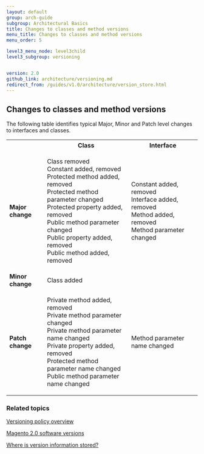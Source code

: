 ```yaml
---
layout: default
group: arch-guide
subgroup: Architectural Basics
title: Changes to classes and method versions
menu_title: Changes to classes and method versions
menu_order: 5

level3_menu_node: level3child
level3_subgroup: versioning


version: 2.0
github_link: architecture/versioning.md
redirect_from: /guides/v1.0/architecture/version_store.html
---
```


<h2>Changes to classes and method versions</h2>

The following table identifies typical Major, Minor and Patch level changes to interfaces and classes. 

<table>
<tbody>
<tr>
<th></th>
<th>Class</th>
<th>Interface</th>
</tr>
<tr>
<td><b>Major change</b></td>

<td><p>Class removed<br>Constant added, removed<br>Protected method added, removed<br>Protected method parameter changed<br>Protected property added, removed<br>Public method parameter changed<br>Public property added, removed<br>Public method added, removed</p></td>

<td><p>Constant added, removed<br>Interface added, removed<br>Method added, removed<br>Method parameter changed</p>
</td>
</tr>
<tr>
<td><b>Minor change</b></td>
<td>Class added</td>
<td></td>
</tr>
<tr>
<td><b>Patch change</b></td>
<td><p> Private method added, removed<br>Private method parameter changed<br>Private method parameter name changed<br>Private property added, removed<br>Protected method parameter name changed<br>Public method parameter name changed<br></p></td>
<td>Method parameter name changed</td></tr>
</tbody>
</table>

<h3>Related topics</h3>
<a href="{{page.baseurl}}architecture/versioning_overview.html">Versioning policy overview</a>


<a href="{{page.baseurl}}architecture/software_versions.html">Magento 2.0 software versions</a>

<a href="{{page.baseurl}}architecture/version_store.html">Where is version information stored?</a>
